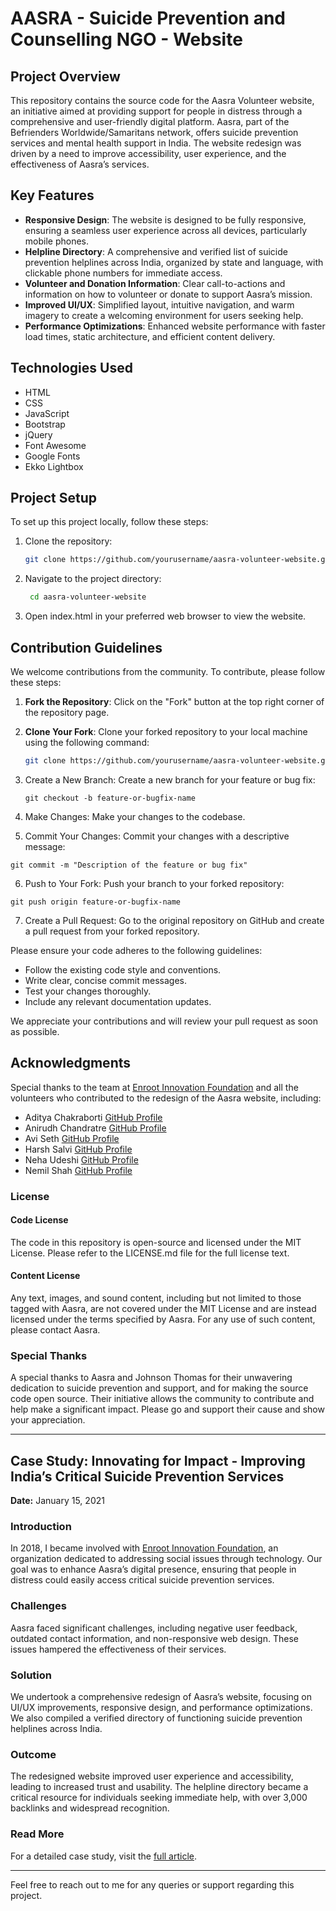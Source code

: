 # AASRA - Suicide Prevention and Counselling NGO - Website

## Project Overview

This repository contains the source code for the Aasra Volunteer website, an initiative aimed at providing support for people in distress through a comprehensive and user-friendly digital platform. Aasra, part of the Befrienders Worldwide/Samaritans network, offers suicide prevention services and mental health support in India. The website redesign was driven by a need to improve accessibility, user experience, and the effectiveness of Aasra’s services.

## Key Features

- **Responsive Design**: The website is designed to be fully responsive, ensuring a seamless user experience across all devices, particularly mobile phones.
- **Helpline Directory**: A comprehensive and verified list of suicide prevention helplines across India, organized by state and language, with clickable phone numbers for immediate access.
- **Volunteer and Donation Information**: Clear call-to-actions and information on how to volunteer or donate to support Aasra’s mission.
- **Improved UI/UX**: Simplified layout, intuitive navigation, and warm imagery to create a welcoming environment for users seeking help.
- **Performance Optimizations**: Enhanced website performance with faster load times, static architecture, and efficient content delivery.

## Technologies Used

- HTML
- CSS
- JavaScript
- Bootstrap
- jQuery
- Font Awesome
- Google Fonts
- Ekko Lightbox

## Project Setup

To set up this project locally, follow these steps:

1. Clone the repository:

   ```sh
   git clone https://github.com/yourusername/aasra-volunteer-website.git
   ```

2. Navigate to the project directory:

   ```sh
    cd aasra-volunteer-website
   ```
   
3. Open index.html in your preferred web browser to view the website.

## Contribution Guidelines

We welcome contributions from the community. To contribute, please follow these steps:

1. **Fork the Repository**: Click on the "Fork" button at the top right corner of the repository page.

2. **Clone Your Fork**: Clone your forked repository to your local machine using the following command:
   ```sh
   git clone https://github.com/yourusername/aasra-volunteer-website.git
   ```
3. Create a New Branch: Create a new branch for your feature or bug fix:
   ```
   git checkout -b feature-or-bugfix-name
   ```
4.	Make Changes: Make your changes to the codebase.
5.	Commit Your Changes: Commit your changes with a descriptive message:
   ```
   git commit -m "Description of the feature or bug fix"
   ```
6.	Push to Your Fork: Push your branch to your forked repository:
   ```
   git push origin feature-or-bugfix-name
   ```
7.	Create a Pull Request: Go to the original repository on GitHub and create a pull request from your forked repository.
      
Please ensure your code adheres to the following guidelines:

- Follow the existing code style and conventions.
- Write clear, concise commit messages.
- Test your changes thoroughly.
- Include any relevant documentation updates.

We appreciate your contributions and will review your pull request as soon as possible.

## Acknowledgments

Special thanks to the team at [Enroot Innovation Foundation](https://www.enroot.earth/) and all the volunteers who contributed to the redesign of the Aasra website, including:

- Aditya Chakraborti [GitHub Profile](https://github.com/thealphaversion)
- Anirudh Chandratre [GitHub Profile](https://github.com/C-Aniruddh)
- Avi Seth [GitHub Profile](https://github.com/aviseth)
- Harsh Salvi [GitHub Profile](https://github.com/harsh-bat)
- Neha Udeshi [GitHub Profile](https://github.com/nehaudeshi)
- Nemil Shah [GitHub Profile](https://github.com/Nemilshah1999)

### License

#### Code License

The code in this repository is open-source and licensed under the MIT License. Please refer to the LICENSE.md file for the full license text.

#### Content License

Any text, images, and sound content, including but not limited to those tagged with Aasra, are not covered under the MIT License and are instead licensed under the terms specified by Aasra. For any use of such content, please contact Aasra.

### Special Thanks

A special thanks to Aasra and Johnson Thomas for their unwavering dedication to suicide prevention and support, and for making the source code open source. Their initiative allows the community to contribute and help make a significant impact. Please go and support their cause and show your appreciation.

---

## Case Study: Innovating for Impact - Improving India’s Critical Suicide Prevention Services

**Date:** January 15, 2021

### Introduction

In 2018, I became involved with [Enroot Innovation Foundation](https://www.enroot.earth/), an organization dedicated to addressing social issues through technology. Our goal was to enhance Aasra’s digital presence, ensuring that people in distress could easily access critical suicide prevention services.

### Challenges

Aasra faced significant challenges, including negative user feedback, outdated contact information, and non-responsive web design. These issues hampered the effectiveness of their services.

### Solution

We undertook a comprehensive redesign of Aasra’s website, focusing on UI/UX improvements, responsive design, and performance optimizations. We also compiled a verified directory of functioning suicide prevention helplines across India.

### Outcome

The redesigned website improved user experience and accessibility, leading to increased trust and usability. The helpline directory became a critical resource for individuals seeking immediate help, with over 3,000 backlinks and widespread recognition.

### Read More

For a detailed case study, visit the [full article](https://bobbydoshi.com/india-suicide-prevention-services/).

---

Feel free to reach out to me for any queries or support regarding this project.